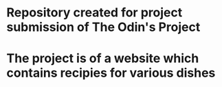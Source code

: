 # Repository created for project submission of The Odin's Project
# The project is of a website which contains recipies for various dishes